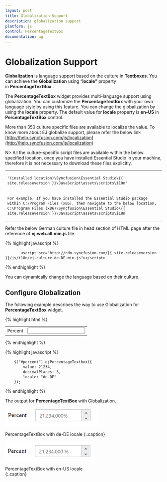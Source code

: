 ```yaml
---
layout: post
title: Globalization-Support
description: globalization support
platform: js
control: PercentageTextBox 
documentation: ug
---
```


# Globalization Support

**Globalization** is language support based on the culture in **Textboxes**. You can achieve the **Globalization** using “**locale”** property in **PercentageTextBox** . 

The **PercentageTextBox** widget provides multi-language support using globalization. You can customize the **PercentageTextBox** with your own language style by using this feature. You can change the globalization by using the **locale** property. The default value for **locale** property is **en-US** in **PercentageTextBox** control.


More than 350 culture specific files are available to localize the value. To know more about EJ globalize support, please refer the below link      
 [http://help.syncfusion.com/js/localization](http://help.syncfusion.com/js/localization) 
 
 N> All the culture-specific script files are available within the below specified location, once you have installed Essential Studio in your machine, therefore it is not necessary to download these files explicitly.

<table>
<tr>
<td>

    '(installed location)\Syncfusion\Essential Studio\{{ site.releaseversion }}\JavaScript\assets\scripts\i18n'
 </td>
 </tr>
 <tr>
 <td>

    For example, If you have installed the Essential Studio package within C:\Program Files (x86), then navigate to the below location, 
    C:\Program Files (x86)\Syncfusion\Essential Studio\{{ site.releaseversion }}\JavaScript\assets\scripts\i18n

</td></tr>
</table>

Refer the below German culture file in head section of HTML page after the reference of **ej.web.all.min.js** file.

 {% highlight javascript %}
   
           <script src="http://cdn.syncfusion.com/{{ site.releaseversion }}/js/i18n/ej.culture.de-DE.min.js"></script>
                
 {% endhighlight %}


You can dynamically change the language based on their culture.

## Configure Globalization

The following example describes the way to use Globalization for **PercentageTextBox** widget.

{% highlight html %}


<table cellpadding="10">
    <tbody>
        <tr>
            <td>
                <label for="percent">Percent</label>
            </td>
            <td>
                <input id="percent" type="text" />
            </td>
        </tr>
    </tbody>
</table>

{% endhighlight %}

{% highlight javascript %}


        $("#percent").ejPercentageTextbox({
            value: 21234,
            decimalPlaces: 3,
            locale: "de-DE"
        });    


{% endhighlight %}

The output for **PercentageTextBox** with Globalization.



![](/js/PercentageTextBox/Globalization-Support_images/Globalization-Support_img1.png)

PercentageTextBox with de-DE locale
{:.caption}



![](/js/PercentageTextBox/Globalization-Support_images/Globalization-Support_img2.png)

PercentageTextBox with en-US locale				
{:.caption}

